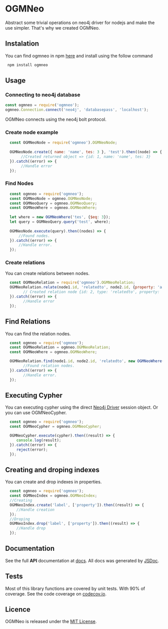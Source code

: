 # OGMNeo

Abstract some trivial operations on neo4j driver for nodejs and make the use simpler. That's why we created OGMNeo.

## Instalation
You can find ogmneo in npm [here](https://www.npmjs.com/package/ogmneo) and install using the follow command
```sh
 npm install ogmneo
```
## Usage 

### Connecting to neo4j database

```js
const ogmneo = require('ogmneo');
ogmneo.Connection.connect('neo4j', 'databasepass', 'localhost');

```
   OGMNeo connects using the neo4j bolt protocol.

### Create node example

```js
  const OGMNeoNode = require('ogmneo').OGMNeoNode;
  
  OGMNeoNode.create({ name: 'name', tes: 3 }, 'test').then((node) => {
       //Created returned object => {id: 1, name: 'name', tes: 3}
  }).catch((error) => {
       //Handle error
  });
```

### Find Nodes 
  ```js
    const ogmneo = require('ogmneo');
    const OGMNeoNode = ogmneo.OGMNeoNode;
    const OGMNeoQuery = ogmneo.OGMNeoQuery;
    const OGMNeoWhere = ogmneo.OGMNeoWhere;
    
    let where = new OGMNeoWhere('tes', {$eq: 3});
    let query = OGMNeoQuery.query('test', where);
    
    OGMNeoNode.execute(query).then((nodes) => {
        //Found nodes.
    }).catch((error) => {
        //Handle error.
    });
  ```
### Create relations
You can create relations between nodes.

```js
  const OGMNeoRelation = require('ogmneo').OGMNeoRelation;
  OGMNeoRelation.relate(node1.id, 'relatedto', node2.id, {property: 'a'}).then((rels) => {
        // Created relation node {id: 2, type: 'relatedto', property: 'a'}
  }).catch((error) => {
        //Handle error
  });
```

## Find Relations 
You can find the relation nodes.

```js
  const ogmneo = require('ogmneo');
  const OGMNeoRelation = ogmneo.OGMNeoRelation;
  const OGMNeoWhere = ogmneo.OGMNeoWhere;

  OGMNeoRelation.find(node1.id, node2.id, 'relatedto', new OGMNeoWhere('property', {$eq: 'c'})).then((nodes) => {
        //Found relation nodes.
  }).catch((error) => {
        //Handle error.
  });
```

## Executing Cypher
You can executing cypher using the direct [Neo4j Driver](https://github.com/neo4j/neo4j-javascript-driver) session object. Or you can use OGMNeoCypher.

```js
  const ogmneo = require('ogmneo');
  const OGMNeoCypher = ogmneo.OGMNeoCypher;

  OGMNeoCypher.execute(cypher).then((result) => {
     console.log(result);
  }).catch((error) => {
     reject(error);
  });
``` 
## Creating and droping indexes
You can create and drop indexes in properties.

```js
  const ogmneo = require('ogmneo');
  const OGMNeoIndex = ogmneo.OGMNeoIndex;
  //Creating
  OGMNeoIndex.create('label', ['property']).then((result) => {
     //Handle creation
  });
  //Droping
  OGMNeoIndex.drop('label', ['property']).then((result) => {
     //Handle drop
  });
``` 

## Documentation

  See the full **API** documentation at [docs](docs). All docs was generated by [JSDoc](https://github.com/jsdoc3/jsdoc).

## Tests

  Most of this library functions are covered by unit tests. With 90% of coverage.
  See the code coverage on [codecov.io](https://codecov.io/gh/LucianoPAlmeida/OGMNeo).

## Licence

OGMNeo is released under the [MIT License](https://opensource.org/licenses/MIT).
